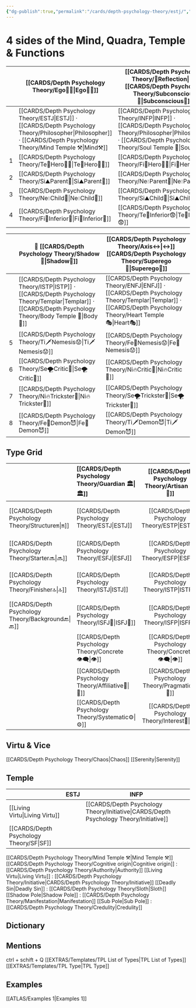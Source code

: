 ```yaml
---
{"dg-publish":true,"permalink":"/cards/depth-psychology-theory/estj/","created":"2023-01-05T11:09:22.669+01:00","updated":"2023-04-25T13:23:13.243+02:00"}
---
```


# 4 sides  of the Mind, Quadra, Temple & Functions 

|      | [[CARDS/Depth Psychology Theory/Ego🙋‍♂️\|Ego🙋‍♂️]] | [[CARDS/Depth Psychology Theory/🔀Reflection\|🔀]] [[CARDS/Depth Psychology Theory/Subconscious🤸\|Subconscious🤸]] |
| ---- | ----------------------------------- | -------------------------------------------------------------- |
|  | [[CARDS/Depth Psychology Theory/ESTJ\|ESTJ]] · [[CARDS/Depth Psychology Theory/Philosopher\|Philosopher]] · [[CARDS/Depth Psychology Theory/Mind Temple ⚒️\|Mind⚒️]]                           | [[CARDS/Depth Psychology Theory/INFP\|INFP]] · [[CARDS/Depth Psychology Theory/Philosopher\|Philosopher]] · [[CARDS/Depth Psychology Theory/Soul Temple 👥\|Soul👥]]                                                |
| 1     | [[CARDS/Depth Psychology Theory/Te🏹Hero🦸‍♂️\|Te🏹Hero🦸‍♂️]]                   |    [[CARDS/Depth Psychology Theory/Fi🧭Hero🦸‍♂️\|Fi🧭Hero🦸‍♂️]]                                                              |
| 2     | [[CARDS/Depth Psychology Theory/Si⛰️Parent🤨\|Si⛰️Parent🤨]]                    |             [[CARDS/Depth Psychology Theory/Ne💧Parent🤨\|Ne💧Parent🤨]]                                                   |
| 3    | [[CARDS/Depth Psychology Theory/Ne💧Child👼\|Ne💧Child👼]]                     |                               [[CARDS/Depth Psychology Theory/Si⛰️Child👼\|Si⛰️Child👼]]                                 |
| 4    | [[CARDS/Depth Psychology Theory/Fi🧭Inferior👶\|Fi🧭Inferior👶]]                  |                                              [[CARDS/Depth Psychology Theory/Te🏹Inferior😨\|Te🏹Inferior😨]]                  |

|      | 💫 [[CARDS/Depth Psychology Theory/Shadow👤\|Shadow👤]]  | [[CARDS/Depth Psychology Theory/Axis↔️\|↔️]] [[CARDS/Depth Psychology Theory/Superego👹\|Superego👹]]  |
| ---- | -------------------------------------- | ----------------------------------------------------- |
|  | [[CARDS/Depth Psychology Theory/ISTP\|ISTP]] · [[CARDS/Depth Psychology Theory/Templar\|Templar]] · [[CARDS/Depth Psychology Theory/Body Temple 🌳\|Body🌳]]                        | [[CARDS/Depth Psychology Theory/ENFJ\|ENFJ]] · [[CARDS/Depth Psychology Theory/Templar\|Templar]] · [[CARDS/Depth Psychology Theory/Heart Temple 🎭\|Heart🎭]]                                        |
| 5    | [[CARDS/Depth Psychology Theory/Ti🗡️Nemesis😟\|Ti🗡️Nemesis😟]]                      |   [[CARDS/Depth Psychology Theory/Fe💉Nemesis😟\|Fe💉Nemesis😟]]                                                     |
| 6     | [[CARDS/Depth Psychology Theory/Se🌪️Critic🤔\|Se🌪️Critic🤔]]                       |     [[CARDS/Depth Psychology Theory/Ni🔥Critic🤔\|Ni🔥Critic🤔]]                                                  |
| 7     | [[CARDS/Depth Psychology Theory/Ni🔥Trickster🤡\|Ni🔥Trickster🤡]]                    |      [[CARDS/Depth Psychology Theory/Se🌪️Trickster🤡\|Se🌪️Trickster🤡]]                                                 |
| 8     | [[CARDS/Depth Psychology Theory/Fe💉Demon😈\|Fe💉Demon😈]]                        |           [[CARDS/Depth Psychology Theory/Ti🗡️Demon😈\|Ti🗡️Demon😈]]                                            |


## Type Grid 

|                      | [[CARDS/Depth Psychology Theory/Guardian 🏛️\|🏛️]]   |  [[CARDS/Depth Psychology Theory/Artisan 🧰\|🧰]]   | [[CARDS/Depth Psychology Theory/Future-Thinker 🔮\|🔮]] | [[CARDS/Depth Psychology Theory/Idealist🦄\|🦄]]    |                       |                            |                     |
|:-------------------- |:--------------------- |:---------------------:|:------------------------- |:--------------------- |:--------------------- |:-------------------------- |:--------------------- |
| [[CARDS/Depth Psychology Theory/Structure🔛\|🔛]]  | [[CARDS/Depth Psychology Theory/ESTJ\|ESTJ]]              |       [[CARDS/Depth Psychology Theory/ESTP\|ESTP]]        | [[CARDS/Depth Psychology Theory/ENTJ\|ENTJ]]                  | [[CARDS/Depth Psychology Theory/ENFJ\|ENFJ]]              | [[CARDS/Depth Psychology Theory/Direct➡️\|➡️]]      | [[CARDS/Depth Psychology Theory/Initiating👋\|👋]]       | [[CARDS/Depth Psychology Theory/Outcome🏆\|🎯]]     |
| [[CARDS/Depth Psychology Theory/Starter🔜\|🔜]]    | [[CARDS/Depth Psychology Theory/ESFJ\|ESFJ]]              |       [[CARDS/Depth Psychology Theory/ESFP\|ESFP]]        | [[CARDS/Depth Psychology Theory/ENTP\|ENTP]]                  | [[CARDS/Depth Psychology Theory/ENFP\|ENFP]]              | [[CARDS/Depth Psychology Theory/Informative↪️\|↪️]] | [[CARDS/Depth Psychology Theory/Initiating👋\|👋]]       | [[CARDS/Depth Psychology Theory/Progression🏃\|🚧]] |
| [[CARDS/Depth Psychology Theory/Finisher🔝\|🔝]]   | [[CARDS/Depth Psychology Theory/ISTJ\|ISTJ]]              |       [[CARDS/Depth Psychology Theory/ISTP\|ISTP]]        | [[CARDS/Depth Psychology Theory/INTJ\|INTJ]]                  | [[CARDS/Depth Psychology Theory/INFJ\|INFJ]]              | [[CARDS/Depth Psychology Theory/Direct➡️\|➡️]]      | [[CARDS/Depth Psychology Theory/Responding🧘‍♂️\|🧘‍♂️]] | [[CARDS/Depth Psychology Theory/Progression🏃\|🚧]] |
| [[CARDS/Depth Psychology Theory/Background🔙\|🔙]] | [[CARDS/Depth Psychology Theory/ISFJ💂\|ISFJ💂]]              |       [[CARDS/Depth Psychology Theory/ISFP\|ISFP]]        | [[CARDS/Depth Psychology Theory/INTP\|INTP]]                  | [[CARDS/Depth Psychology Theory/INFP\|INFP]]              | [[CARDS/Depth Psychology Theory/Informative↪️\|↪️]] | [[CARDS/Depth Psychology Theory/Responding🧘‍♂️\|🧘‍♂️]] | [[CARDS/Depth Psychology Theory/Outcome🏆\|🎯]]     |
|                      | [[CARDS/Depth Psychology Theory/Concrete👁️‍🗨️\|👁️]] | [[CARDS/Depth Psychology Theory/Concrete👁️‍🗨️\|👁️]] | [[CARDS/Depth Psychology Theory/Abstract🧲\|🧲]]        | [[CARDS/Depth Psychology Theory/Abstract🧲\|🧲]]    |                       |                            |                       |
|                      | [[CARDS/Depth Psychology Theory/Affiliative🐜\|🐜]] |  [[CARDS/Depth Psychology Theory/Pragmatic🦊\|🦊]]  | [[CARDS/Depth Psychology Theory/Pragmatic🦊\|🦊]]       | [[CARDS/Depth Psychology Theory/Affiliative🐜\|🐜]] |                       |                            |                       |
|                      | [[CARDS/Depth Psychology Theory/Systematic⚙️\|⚙️]]  |  [[CARDS/Depth Psychology Theory/Interest👀\|👀]]   | [[CARDS/Depth Psychology Theory/Systematic⚙️\|⚙️]]      | [[CARDS/Depth Psychology Theory/Interest👀\|👀]]    |                       |                            |                       |


## Virtu & Vice
[[CARDS/Depth Psychology Theory/Chaos\|Chaos]] [[Serenity\|Serenity]] 

## Temple 

|                  | ESTJ          | INFP                                         |
| ---------------- | ------------- | -------------------------------------------- |
| [[Living Virtu\|Living Virtu]] |               | [[CARDS/Depth Psychology Theory/Initiative\|CARDS/Depth Psychology Theory/Initiative]] |
| [[CARDS/Depth Psychology Theory/SF\|SF]]                 |               |                                              |

[[CARDS/Depth Psychology Theory/Mind Temple ⚒️\|Mind Temple ⚒️]]
[[CARDS/Depth Psychology Theory/Cognitive origin\|Cognitive origin]] : [[CARDS/Depth Psychology Theory/Authority\|Authority]]
[[Living Virtu\|Living Virtu]] : [[CARDS/Depth Psychology Theory/Initiative\|CARDS/Depth Psychology Theory/Initiative]]
[[Deadly Sin\|Deadly Sin]] : [[CARDS/Depth Psychology Theory/Sloth\|Sloth]]
[[Shadow Pole\|Shadow Pole]] : [[CARDS/Depth Psychology Theory/Manifestation\|Manifestation]]
[[Sub Pole\|Sub Pole]] : [[CARDS/Depth Psychology Theory/Credulity\|Credulity]]

## Dictionary


## Mentions 
ctrl + schift + Q
[[EXTRAS/Templates/TPL List of Types\|TPL List of Types]]
[[EXTRAS/Templates/TPL Type\|TPL Type]]

## Examples 
[[ATLAS/Examples 1\|Examples 1]] 